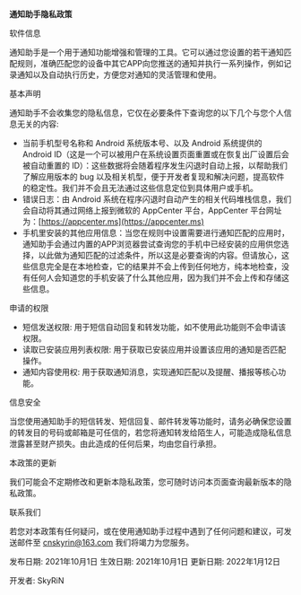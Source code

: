 **通知助手隐私政策**

软件信息

通知助手是一个用于通知功能增强和管理的工具。它可以通过您设置的若干通知匹配规则，准确匹配您的设备中其它APP向您推送的通知并执行一系列操作，例如记录通知以及自动执行历史，方便您对通知的灵活管理和使用。

基本声明

通知助手不会收集您的隐私信息，它仅在必要条件下查询您的以下几个与您个人信息无关的内容:

- 当前手机型号名称和 Android 系统版本号、以及 Android 系统提供的 Android ID（这是一个可以被用户在系统设置页面重置或在恢复出厂设置后会被自动重置的 ID）：这些数据将会随着程序发生闪退时自动上报，以帮助我们了解应用版本的 bug 以及相关机型，便于开发者复现和解决问题，提高软件的稳定性。我们并不会且无法通过这些信息定位到具体用户或手机。
- 错误日志：由 Android 系统在程序闪退时自动产生的相关代码堆栈信息，我们会自动将其通过网络上报到微软的 AppCenter 平台，AppCenter 平台网址为：[https://appcenter.ms](https://appcenter.ms)
- 手机里安装的其他应用信息：当您在规则中设置需要进行通知匹配的应用时，通知助手会通过内置的APP浏览器尝试查询您的手机中已经安装的应用供您选择，以此做为通知匹配的过滤条件，所以这是必要查询的内容。但请放心，这些信息完全是在本地检查，它的结果并不会上传到任何地方，纯本地检查，没有任何人会知道您的手机安装了什么其他应用，因为我们并不会上传和存储这些信息。

申请的权限

- 短信发送权限: 用于短信自动回复和转发功能，如不使用此功能则不会申请该权限。
- 读取已安装应用列表权限: 用于获取已安装应用并设置该应用的通知是否匹配操作。
- 通知内容使用权: 用于获取通知消息，实现通知匹配以及提醒、播报等核心功能。

信息安全

当您使用通知助手的短信转发、短信回复、邮件转发等功能时，请务必确保您设置的转发目的号码或邮箱是可任信的，若您将通知转发给陌生人，可能造成隐私信息泄露甚至财产损失。由此造成的任何后果，均由您自行承担。

本政策的更新

我们可能会不定期修改和更新本隐私政策，您可随时访问本页面查询最新版本的隐私政策。

联系我们

若您对本政策有任何疑问，或在使用通知助手过程中遇到了任何问题和建议，可发送邮件至 cnskyrin@163.com 我们将竭力为您服务。

发布日期:  2021年10月1日
生效日期:  2021年10月1日
更新日期:  2022年1月12日

开发者: SkyRiN